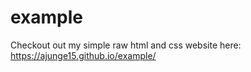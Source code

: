 # example

Checkout out my simple raw html and css website here: https://ajunge15.github.io/example/
